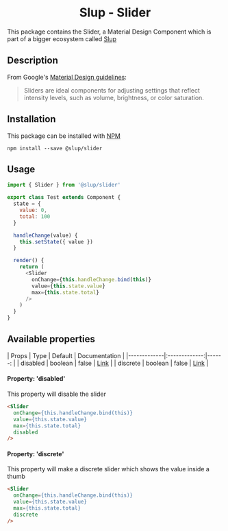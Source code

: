 <demo gif>

<h1 align='center'>Slup - Slider</h1>

This package contains the Slider, a Material Design Component which is part of a bigger ecosystem called [Slup](https://github.com/gejsi/material)

## Description
From Google's [Material Design guidelines](https://material.io/guidelines):
<blockquote>
  Sliders are ideal components for adjusting settings that reflect intensity levels, such as volume, brightness, or color saturation.
</blockquote>

## Installation
This package can be installed with [NPM](http://npmjs.com/)
```
npm install --save @slup/slider
```

## Usage
```js
import { Slider } from '@slup/slider'

export class Test extends Component {
  state = {
    value: 0,
    total: 100
  }

  handleChange(value) {
    this.setState({ value })
  }

  render() {
    return (
      <Slider
        onChange={this.handleChange.bind(this)}
        value={this.state.value}
        max={this.state.total}
      />
    )
  }
}
```

## Available properties
| Props       |    Type       |    Default | Documentation   |
|-------------|:-------------:|------:     |
| disabled    |  boolean      |  false     | [Link](#property-discrete)  |
| discrete    |  boolean      |  false     | [Link](#property-discrete)  |

#### Property: 'disabled'
This property will disable the slider
```html
<Slider
  onChange={this.handleChange.bind(this)}
  value={this.state.value}
  max={this.state.total}
  disabled
/>
```

#### Property: 'discrete'
This property will make a discrete slider which shows the value inside a thumb
```html
<Slider
  onChange={this.handleChange.bind(this)}
  value={this.state.value}
  max={this.state.total}
  discrete
/>
```
